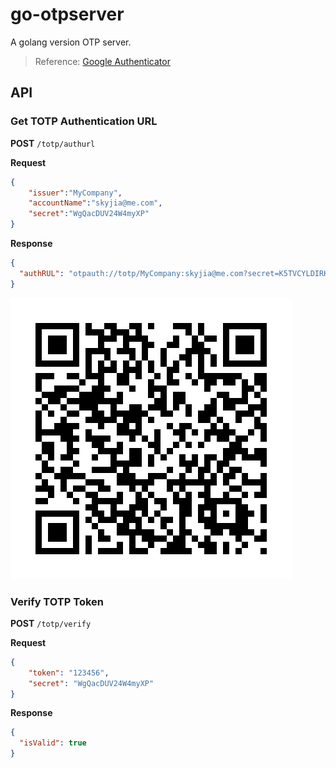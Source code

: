 # go-otpserver

A golang version OTP server.  

> Reference: [Google Authenticator](https://github.com/google/google-authenticator)

## API

### Get TOTP Authentication URL

**POST** `/totp/authurl`

**Request**

```json
{
    "issuer":"MyCompany",
    "accountName":"skyjia@me.com",
    "secret":"WgQacDUV24W4myXP"
}
```

**Response**

```json
{
  "authRUL": "otpauth://totp/MyCompany:skyjia@me.com?secret=K5TVCYLDIRKVMMRUK42G26KYKA&issuer=MyCompany"
}
```

![](url_qrcode.jpg)


### Verify TOTP Token

**POST** `/totp/verify`

**Request**

```json
{
    "token": "123456",
    "secret": "WgQacDUV24W4myXP"
}
```

**Response**

```json
{
  "isValid": true
}
```
